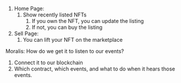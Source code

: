 1. Home Page:
    1. Show recently listed NFTs
        1. If you own the NFT, you can update the listing
        2. If not, you can buy the listing
2. Sell Page:
    1. You can lift your NFT on the marketplace

Moralis: How do we get it to listen to our events?

1. Connect it to our blockchain
2. Which contract, which events, and what to do when it hears those events.
